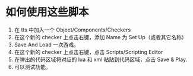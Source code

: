 # 如何使用这些脚本

1. 在 tts 中加入一个 Object/Components/Checkers
2. 在这个新的 checker 上点击右键，添加 Name 为 Set Up（或者其它名称）
3. Save And Load 一次游戏。
4. 在这个新的 checker 上点击右键，点击 Scripts/Scripting Editor
5. 在弹出的代码区域将对应的 lua 和 xml 粘贴到代码区域，点击 Save & Play.
6. 可以测试功能。

